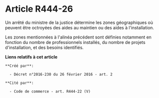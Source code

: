 # Article R444-26

Un arrêté du ministre de la justice détermine les zones géographiques où peuvent être octroyées des aides au maintien ou des
aides à l'installation. 

Les zones mentionnées à l'alinéa précédent sont définies notamment en fonction du nombre de professionnels installés, du
nombre de projets d'installation, et des besoins identifiés.

**Liens relatifs à cet article**

	**Créé par**:

	  - Décret n°2016-230 du 26 février 2016 - art. 2

	**Cité par**:

	  - Code de commerce - art. R444-22 (V)
